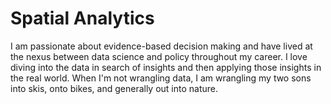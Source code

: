 # Spatial Analytics
I am passionate about evidence-based decision making and have lived at the nexus between data science and policy throughout my career. I love diving into the data in search of insights and then applying those insights in the real world. When I'm not wrangling data, I am wrangling my two sons into skis, onto bikes, and generally out into nature. 
